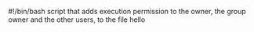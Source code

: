 #!/bin/bash
script that adds execution permission to the owner, the group owner and the other users, to the file hello
